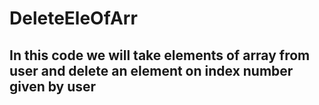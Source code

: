# DeleteEleOfArr
## In this code we will take elements of array from user and delete an element on index number given by user
